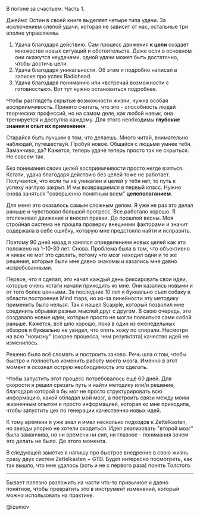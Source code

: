 В погоне за счастьем. Часть 1.

Джеймс Остин в своей книге выделяет четыре типа удачи. За исключением слепой удачи, которая не зависит от нас, остальные три вполне управляемы.

1. Удача благодаря действию. Сам процесс движения **к цели** создает множество новых ситуаций и обстоятельств. Даже если в основном они окажутся неудачами, одной удачи может быть достаточно, чтобы достичь цели. 
2. Удача благодаря уникальности. Об этом я подробно написал в записке про успех Radiohead.
3. Удача благодаря пониманию или «встречай возможности с готовностью». Вот тут нужно остановиться подробнее.

Чтобы разглядеть скрытые возможности жизни, нужна особая восприимчивость. Принято считать, что это - способность людей творческих профессий, но на самом деле, как любой навык, она тренируется и доступна каждому. Для этого необходимы **глубокие знания и опыт их применения**.

Старайся быть лучшим в том, что делаешь. Много читай, внимательно наблюдай, путешествуй. Пробуй новое. Общайся с людьми умнее тебя. Заманчиво, да? Кажется, теперь удаче теперь просто так не скрыться. Не совсем так.

Без понимания своих целей восприимчивости просто негде взяться. Кстати, удача благодаря действию без целей тоже не работает. Получается, что если ты не уникален и целей у тебя нет, то путь к успеху наглухо закрыт. И мы возвращаемся в первый класс. Нужно снова заняться "совершенно понятным всем" **целеполаганием**. 

Для меня это оказалось самым сложным делом. Я уже не раз это делал раньше и чувствовал большой прогресс. Все работало хорошо. Я отслеживал движение и вносил правки. До прошлой весны. Моя стройная система не прошла проверку внешними факторами и значит содержала в себе ошибку, которую мне предстояло найти и исправить.

Поэтому 90 дней назад я занялся определением новых целей как это положено на 1-10-30 лет. Снова. Проблема была в том, что объективно я никак не мог это сделать, потому что мозг находил одни и те же решения, которые были мне давно знакомы и казались мне давно испробованными.

Первое, что я сделал, это начал каждый день фиксировать свои идеи, которые очень кстати начали приходить ко мне. Они казались новыми и от того более ценными. За последние 10 лет я буквально съел собаку в области построения Mind maps, но из-за линейности эту методику применить было нельзя. Так я нашел Scapple, который позволил мне соединить обрывки разных мыслей друг с другом. В свою очередь, это создавало новые идеи, которые просто не могли появиться сами собой раньше. Кажется, всё шло хорошо, пока в один из еженедельных обзоров я буквально не увидел, что опять хожу по спирали. Несмотря на всю "новизну" (скорее процесса, чем результата) качество идей не изменилось.

Решено было всё сломать и построить заново. Речь шла о том, чтобы быстро и полностью изменить работу моего мозга. Именно в этот момент я осознал острую необходимость это сделать.

Чтобы запустить этот процесс потребовалось ещё 60 дней. Для скорости я решил срезать путь и найти методику или/и решение, благодаря которой я бы мог не просто структурировать всю информацию, какой обладал мой мозг, а построить связи между моим жизненным опытом и просто информацией, которая ко мне приходила, чтобы запустить цех по генерации качественно новых идей.

К тому времени я уже знал и имел несколько подходов к Zettelkasten, но звезды упорно не хотели сходиться. Идея реализовать "второй мозг" была заманчива, но ни времени ни сил, ни главное - понимания зачем это делать не было. До этого момента. 

В следующей заметке я напишу про быстрое внедрение в свою жизнь сразу двух систем Zettelkasten + GTD. Будет интересно посмотреть, как так вышло, что мне удалось (хоть и не с первого раза) понять Толстого.

---
Бывает полезно разложить на части что-то привычное и давно понятное, чтобы превратить это в инструмент изменений, который можно использовать на практике.

@izumov